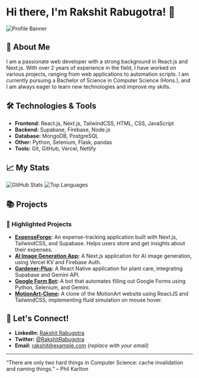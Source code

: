 # Hi there, I'm Rakshit Rabugotra! 👋

![Profile Banner](URL_TO_YOUR_BANNER_IMAGE)

## 🚀 About Me

I am a passionate web developer with a strong background in React.js and Next.js. With over 2 years of experience in the field, I have worked on various projects, ranging from web applications to automation scripts. I am currently pursuing a Bachelor of Science in Computer Science (Hons.), and I am always eager to learn new technologies and improve my skills.

## 🛠️ Technologies & Tools

- **Frontend:** React.js, Next.js, TailwindCSS, HTML, CSS, JavaScript
- **Backend:** Supabase, Firebase, Node.js
- **Database:** MongoDB, PostgreSQL
- **Other:** Python, Selenium, Flask, pandas
- **Tools:** Git, GitHub, Vercel, Netlify

## 📈 My Stats

![GitHub Stats](https://github-readme-stats.vercel.app/api?username=RakshitRabugotra&show_icons=true&theme=radical)
![Top Languages](https://github-readme-stats.vercel.app/api/top-langs/?username=RakshitRabugotra&layout=compact&theme=radical)

## 📚 Projects

### 🌟 Highlighted Projects

- **[ExpenseForge](https://github.com/RakshitRabugotra/expenseforge):** An expense-tracking application built with Next.js, TailwindCSS, and Supabase. Helps users store and get insights about their expenses.
- **[AI Image Generation App](https://github.com/RakshitRabugotra/ai-image-generation):** A Next.js application for AI image generation, using Vercel KV and Firebase Auth.
- **[Gardener-Plus](https://github.com/RakshitRabugotra/gardener-plus):** A React Native application for plant care, integrating Supabase and Gemini API.
- **[Google Form Bot](https://github.com/RakshitRabugotra/google-form-bot):** A bot that automates filling out Google Forms using Python, Selenium, and Gemini.
- **[MotionArt-Clone](https://github.com/RakshitRabugotra/motionart-clone):** A clone of the MotionArt website using ReactJS and TailwindCSS, implementing fluid simulation on mouse hover.

## 💬 Let's Connect!

- **LinkedIn:** [Rakshit Rabugotra](https://www.linkedin.com/in/rakshit-rabugotra/)
- **Twitter:** [@RakshitRabugotra](https://twitter.com/RakshitRabugotra)
- **Email:** rakshit@example.com *(replace with your email)*

---

“There are only two hard things in Computer Science: cache invalidation and naming things.” – Phil Karlton
